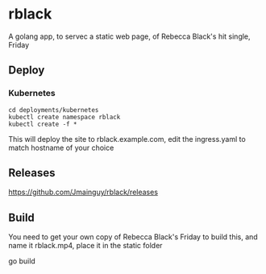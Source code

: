 # rblack
A golang app, to servec a static web page, of Rebecca Black's hit single, Friday
## Deploy
### Kubernetes
```/bin/bash
cd deployments/kubernetes
kubectl create namespace rblack
kubectl create -f *
```

This will deploy the site to rblack.example.com, edit the ingress.yaml to match hostname of your choice
## Releases
https://github.com/Jmainguy/rblack/releases
## Build
You need to get your own copy of Rebecca Black's Friday to build this, and name it rblack.mp4, place it in the static folder

go build
